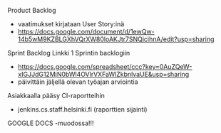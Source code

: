 Product Backlog
- vaatimukset kirjataan User Story:inä
- https://docs.google.com/document/d/1ewQw-14b5wM9KZBLGXhVQrXW80loAKJtr7SNQicihnA/edit?usp=sharing

Sprint Backlog
Linkki 1 Sprintin backlogiin
- https://docs.google.com/spreadsheet/ccc?key=0AuZQeW-xIGJJdG12MjN0bWl4OVlrVXFaWlZkbnlvaUE&usp=sharing
- päivittäin jäljellä olevan työajan arviointia

Asiakkaalla pääsy CI-raportteihin
- jenkins.cs.staff.helsinki.fi (raporttien sijainti)

GOOGLE DOCS -muodossa!!!
